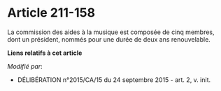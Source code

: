 # Article 211-158

La commission des aides à la musique est composée de cinq membres, dont un président, nommés pour une durée de deux ans
renouvelable.

**Liens relatifs à cet article**

_Modifié par_:

  - DÉLIBÉRATION n°2015/CA/15 du 24 septembre 2015 - art. 2, v. init.
